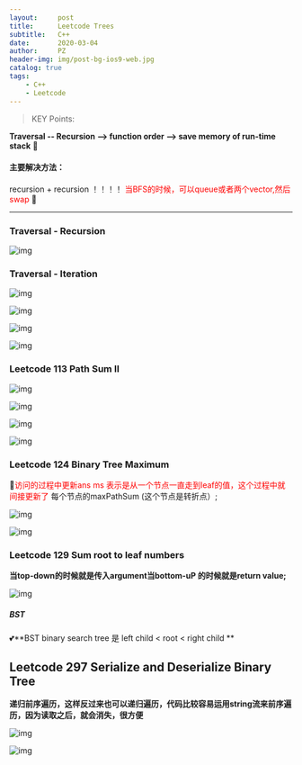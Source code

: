 ```yaml
---
layout:     post
title:      Leetcode Trees
subtitle:   C++
date:       2020-03-04
author:     PZ
header-img: img/post-bg-ios9-web.jpg
catalog: true
tags:
    - C++
    - Leetcode
---
```


> KEY Points:

**Traversal -- Recursion --> function order --> save memory of run-time stack** :rofl:

#### 主要解决方法：

recursion + recursion ！！！！
<span style="color:red">当BFS的时候，可以queue或者两个vector,然后swap</span> :speech_balloon:

---

### Traversal - Recursion

![img](https://raw.githubusercontent.com/pzheng16/pzheng16.github.io/master/img/trees/1.png)

### Traversal - Iteration

![img](https://raw.githubusercontent.com/pzheng16/pzheng16.github.io/master/img/trees/3.png)

![img](https://raw.githubusercontent.com/pzheng16/pzheng16.github.io/master/img/trees/2.png)

![img](https://raw.githubusercontent.com/pzheng16/pzheng16.github.io/master/img/trees/4.png)

![img](https://raw.githubusercontent.com/pzheng16/pzheng16.github.io/master/img/trees/5.png)

### Leetcode 113 Path Sum II

![img](https://raw.githubusercontent.com/pzheng16/pzheng16.github.io/master/img/trees/6.png)

![img](https://raw.githubusercontent.com/pzheng16/pzheng16.github.io/master/img/trees/7.png)

![img](https://raw.githubusercontent.com/pzheng16/pzheng16.github.io/master/img/trees/8.png)

![img](https://raw.githubusercontent.com/pzheng16/pzheng16.github.io/master/img/trees/9.png)

### Leetcode 124 Binary Tree Maximum 

:speak_no_evil:<span style="color:red">访问的过程中更新ans
ms 表示是从一个节点一直走到leaf的值，这个过程中就间接更新了</span>
每个节点的maxPathSum (这个节点是转折点）;

![img](https://raw.githubusercontent.com/pzheng16/pzheng16.github.io/master/img/trees/10.png)

![img](https://raw.githubusercontent.com/pzheng16/pzheng16.github.io/master/img/trees/11.png)

### Leetcode 129 Sum root to leaf numbers

**当top-down的时候就是传入argument当bottom-uP 的时候就是return value;**

![img](https://raw.githubusercontent.com/pzheng16/pzheng16.github.io/master/img/trees/12.png)

##### BST

:two_hearts:**BST binary search tree 是 left child < root < right child **

## Leetcode 297 Serialize and Deserialize Binary Tree

**递归前序遍历，这样反过来也可以递归遍历，代码比较容易运用string流来前序遍历，因为读取之后，就会消失，很方便**

![img](https://raw.githubusercontent.com/pzheng16/pzheng16.github.io/master/img/trees/13.png)

![img](https://raw.githubusercontent.com/pzheng16/pzheng16.github.io/master/img/trees/14.png)